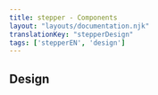 ```yaml
---
title: stepper - Components
layout: "layouts/documentation.njk"
translationKey: "stepperDesign"
tags: ['stepperEN', 'design']
---
```


## Design